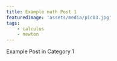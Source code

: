 ```yaml
---
title: Example math Post 1
featuredImage: 'assets/media/pic03.jpg'
tags:
    - calculus
    - newton
---
```


Example Post in Category 1